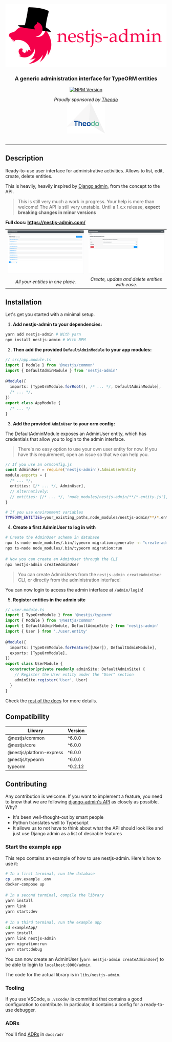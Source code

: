 ![NestJS Admin](./docs/assets/nestjs-admin-logo.png)

<h3 align="center">
  A generic administration interface for TypeORM entities
</h3>
<p align="center">
  <a href="https://www.npmjs.com/package/nestjs-admin">
    <img src="https://img.shields.io/npm/v/nestjs-admin.svg" alt="NPM Version" />
  </a>
</p>

<div>
  <div align="center">
    <em>Proudly sponsored by <a href="https://www.theodo.co.uk/experts/node-js-fullstack-javascript">Theodo</a></em>
  </div>
  <div align="center">
    <a href="https://www.theodo.co.uk/experts/node-js-fullstack-javascript">
      <img src="./docs/assets/theodo.svg" width="120rem" alt="Theodo logo" />
    </a>
  </div>
</div>

<br />

---

## Description

Ready-to-use user interface for administrative activities. Allows to list, edit, create, delete entities.

This is heavily, heavily inspired by [Django admin](https://djangobook.com/mdj2-django-admin/), from the concept to the API.

> This is still very much a work in progress. Your help is more than welcome!
> The API is still very unstable. Until a 1.x.x release, **expect breaking changes in minor versions**

**Full docs: https://nestjs-admin.com/**

|              |   |
:-------------------------:|:-------------------------:
![](docs/assets/screenshot-list.png)  |  ![](docs/assets/screenshot-form.png)
_All your entities in one place._  |  _Create, update and delete entities with ease._


## Installation

Let's get you started with a minimal setup.

1. **Add nestjs-admin to your dependencies:**

```bash
yarn add nestjs-admin # With yarn
npm install nestjs-admin # With NPM
```

2. **Then add the provided `DefaultAdminModule` to your app modules:**

```ts
// src/app.module.ts
import { Module } from '@nestjs/common'
import { DefaultAdminModule } from 'nestjs-admin'

@Module({
  imports: [TypeOrmModule.forRoot(), /* ... */, DefaultAdminModule],
  /* ... */,
})
export class AppModule {
  /* ... */
}
```

3. **Add the provided `AdminUser` to your orm config:**

The DefaultAdminModule exposes an AdminUser entity, which has credentials that allow you to login to the admin interface.

> There's no easy option to use your own user entity for now. If you have this requirement, open an issue so that we can help you.

```ts
// If you use an ormconfig.js
const AdminUser = require('nestjs-admin').AdminUserEntity
module.exports = {
  /* ... */,
  entities: [/* ... */, AdminUser],
  // Alternatively:
  // entities: [/* ... */, 'node_modules/nestjs-admin/**/*.entity.js'],
}
```

```bash
# If you use environment variables
TYPEORM_ENTITIES=your_existing_paths,node_modules/nestjs-admin/**/*.entity.js
```

4. **Create a first AdminUser to log in with**

```bash
# Create the AdminUser schema in database
npx ts-node node_modules/.bin/typeorm migration:generate -n "create-admin-user"
npx ts-node node_modules/.bin/typeorm migration:run

# Now you can create an AdminUser through the CLI
npx nestjs-admin createAdminUser
```

> You can create AdminUsers from the `nestjs-admin createAdminUser` CLI, or directly from the administration interface!

You can now login to access the admin interface at `/admin/login`!

5. **Register entities in the admin site**

```ts
// user.module.ts
import { TypeOrmModule } from '@nestjs/typeorm'
import { Module } from '@nestjs/common'
import { DefaultAdminModule, DefaultAdminSite } from 'nestjs-admin'
import { User } from './user.entity'

@Module({
  imports: [TypeOrmModule.forFeature([User]), DefaultAdminModule],
  exports: [TypeOrmModule],
})
export class UserModule {
  constructor(private readonly adminSite: DefaultAdminSite) {
    // Register the User entity under the "User" section
    adminSite.register('User', User)
  }
}
```

Check the [rest of the docs](./docs) for more details.

## Compatibility

| Library                  | Version |
| ------------------------ | ------- |
| @nestjs/common           | ^6.0.0 || ^7.0.0  |
| @nestjs/core             | ^6.0.0 || ^7.0.0  |
| @nestjs/platform-express | ^6.0.0 || ^7.0.0  |
| @nestjs/typeorm          | ^6.0.0 || ^7.0.0  |
| typeorm                  | ^0.2.12 |

## Contributing

Any contribution is welcome. If you want to implement a feature, you need to know that we are following [django-admin's API](https://docs.djangoproject.com/en/2.2/ref/contrib/admin/) as closely as possible. Why?

- It's been well-thought-out by smart people
- Python translates well to Typescript
- It allows us to not have to think about what the API should look like and just use Django admin as a list of desirable features

### Start the example app

This repo contains an example of how to use nestjs-admin. Here's how to use it:

```bash
# In a first terminal, run the database
cp .env.example .env
docker-compose up

# In a second terminal, compile the library
yarn install
yarn link
yarn start:dev

# In a third terminal, run the example app
cd exampleApp/
yarn install
yarn link nestjs-admin
yarn migration:run
yarn start:debug
```

You can now create an AdminUser (`yarn nestjs-admin createAdminUser`) to be able to login to `localhost:8000/admin`.

The code for the actual library is in `libs/nestjs-admin`.

### Tooling

If you use VSCode, a `.vscode/` is committed that contains a good configuration to contribute. In particular, it contains a config for a ready-to-use debugger.

### ADRs

You'll find [ADRs](https://github.com/joelparkerhenderson/architecture_decision_record#suggestions-for-writing-good-adrs) in `docs/adr`
